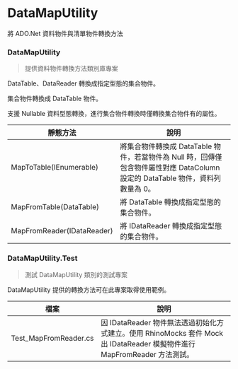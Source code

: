 # DataMapUtility
將 ADO.Net 資料物件與清單物件轉換方法

### DataMapUtility
> 提供資料物件轉換方法類別庫專案

DataTable、DataReader 轉換成指定型態的集合物件。

集合物件轉換成 DataTable 物件。

支援 Nullable 資料型態轉換，進行集合物件轉換時僅轉換集合物件有的屬性。

靜態方法 | 說明
-|-
MapToTable<T>(IEnumerable<T>) | 將集合物件轉換成 DataTable 物件，若當物件為 Null 時，回傳僅包含物件屬性對應 DataColumn 設定的 DataTable 物件，資料列數量為 0。
MapFromTable<T>(DataTable) | 將 DataTable 轉換成指定型態的集合物件。
MapFromReader<T>(IDataReader) | 將 IDataReader 轉換成指定型態的集合物件。

### DataMapUtility.Test
> 測試 DataMapUtility 類別的測試專案

DataMapUtility 提供的轉換方法可在此專案取得使用範例。

檔案|說明
-|-
Test_MapFromReader.cs|因 IDataReader 物件無法透過初始化方式建立。使用 RhinoMocks 套件 Mock 出 IDataReader 模擬物件進行 MapFromReader 方法測試。
